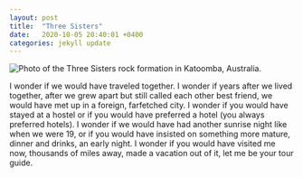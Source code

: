 ```yaml
---
layout: post
title:  "Three Sisters"
date:   2020-10-05 20:40:01 +0400
categories: jekyll update
---
```

<img src="//images.weserv.nl/?url=havemapswill.travel/img/2020-10-06-three-sisters.JPG&&w=500h=400&dpr=3" alt="Photo of the Three Sisters rock formation in Katoomba, Australia.">

I wonder if we would have traveled together. I wonder if years after we lived together, after we grew apart but still called each other best friend, we would have met up in a foreign, farfetched city. I wonder if you would have stayed at a hostel or if you would have preferred a hotel (you always preferred hotels). I wonder if we would have had another sunrise night like when we were 19, or if you would have insisted on something more mature, dinner and drinks, an early night. I wonder if you would have visited me now, thousands of miles away, made a vacation out of it, let me be your tour guide.
